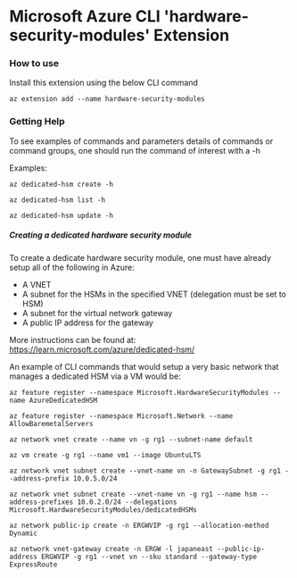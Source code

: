 Microsoft Azure CLI 'hardware-security-modules' Extension
==========================================

### How to use ###
Install this extension using the below CLI command
```
az extension add --name hardware-security-modules
```

### Getting Help

To see examples of commands and parameters details of commands or command groups, one should run the command of interest with a -h

Examples:
```
az dedicated-hsm create -h

az dedicated-hsm list -h

az dedicated-hsm update -h
```


##### Creating a dedicated hardware security module

To create a dedicate hardware security module, one must have already setup all of the following in Azure:

- A VNET
- A subnet for the HSMs in the specified VNET (delegation must be set to HSM)
- A subnet for the virtual network gateway 
- A public IP address for the gateway 

More instructions can be found at: https://learn.microsoft.com/azure/dedicated-hsm/

An example of CLI commands that would setup a very basic network that manages a dedicated HSM via a VM would be:

```
az feature register --namespace Microsoft.HardwareSecurityModules --name AzureDedicatedHSM

az feature register --namespace Microsoft.Network --name AllowBaremetalServers

az network vnet create --name vn -g rg1 --subnet-name default

az vm create -g rg1 --name vm1 --image UbuntuLTS

az network vnet subnet create --vnet-name vn -n GatewaySubnet -g rg1 --address-prefix 10.0.5.0/24

az network vnet subnet create --vnet-name vn -g rg1 --name hsm --address-prefixes 10.0.2.0/24 --delegations Microsoft.HardwareSecurityModules/dedicatedHSMs

az network public-ip create -n ERGWVIP -g rg1 --allocation-method Dynamic

az network vnet-gateway create -n ERGW -l japaneast --public-ip-address ERGWVIP -g rg1 --vnet vn --sku standard --gateway-type ExpressRoute

```
